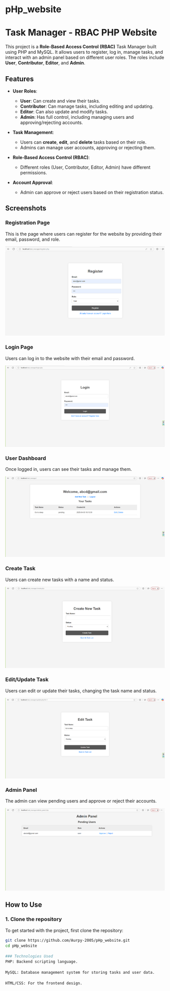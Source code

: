 # pHp_website
# Task Manager - RBAC PHP Website

This project is a **Role-Based Access Control (RBAC)** Task Manager built using PHP and MySQL. It allows users to register, log in, manage tasks, and interact with an admin panel based on different user roles. The roles include **User**, **Contributor**, **Editor**, and **Admin**.

## Features

- **User Roles**: 
  - **User**: Can create and view their tasks.
  - **Contributor**: Can manage tasks, including editing and updating.
  - **Editor**: Can also update and modify tasks.
  - **Admin**: Has full control, including managing users and approving/rejecting accounts.

- **Task Management**:
  - Users can **create**, **edit**, and **delete** tasks based on their role.
  - Admins can manage user accounts, approving or rejecting them.

- **Role-Based Access Control (RBAC)**:
  - Different roles (User, Contributor, Editor, Admin) have different permissions.

- **Account Approval**: 
  - Admin can approve or reject users based on their registration status.

## Screenshots

### Registration Page
This is the page where users can register for the website by providing their email, password, and role.

![Registration Page](https://github.com/Aurpy-2005/pHp_website/blob/main/Screenshots/registration.png)

### Login Page
Users can log in to the website with their email and password.

![Login Page](https://github.com/Aurpy-2005/pHp_website/blob/main/Screenshots/login.png)

### User Dashboard
Once logged in, users can see their tasks and manage them.

![Dashboard](https://github.com/Aurpy-2005/pHp_website/blob/main/Screenshots/dashboard.png)

### Create Task
Users can create new tasks with a name and status.

![Create Task](https://github.com/Aurpy-2005/pHp_website/blob/main/Screenshots/create%20task.png)

### Edit/Update Task
Users can edit or update their tasks, changing the task name and status.

![Edit/Update Task](https://github.com/Aurpy-2005/pHp_website/blob/main/Screenshots/edit-update%20task.png)

### Admin Panel
The admin can view pending users and approve or reject their accounts.

![Admin Panel](https://github.com/Aurpy-2005/pHp_website/blob/main/Screenshots/admin%20panel.png)

## How to Use

### 1. Clone the repository
To get started with the project, first clone the repository:

```bash
git clone https://github.com/Aurpy-2005/pHp_website.git
cd pHp_website

### Technologies Used
PHP: Backend scripting language.

MySQL: Database management system for storing tasks and user data.

HTML/CSS: For the frontend design.
